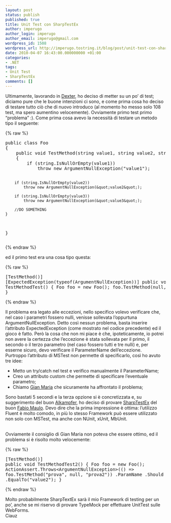 ```yaml
---
layout: post
status: publish
published: true
title: Unit Test con SharpTestEx
author: imperugo
author_login: imperugo
author_email: imperugo@gmail.com
wordpress_id: 1508
wordpress_url: http://imperugo.tostring.it/blog/post/unit-test-con-sharptestex/
date: 2010-04-07 16:43:00.000000000 +01:00
categories:
- .NET
tags:
- Unit Test
- SharpTestEx
comments: []
---
```

<p>Ultimamente, lavorando in <a title="Dexter Blog Engine" href="http://dexterblogengine.codeplex.com/" rel="nofollow" target="_blank">Dexter</a>, ho deciso di metter su un po’ di test; diciamo pure che le buone intenzioni ci sono, e come prima cosa ho deciso di testare tutto ciò che di nuovo introduco (al momento ho messo solo 108 test, ma spero aumentino velocemente). Ovviamente primo test primo “problema” :). Come prima cosa avevo la necessità di testare un metodo tipo il seguente:</p>  {% raw %}<pre class="brush: csharp; ruler: true;">public class Foo
{
    public void TestMethod(string value1, string value2, string value3)
    {
        if (string.IsNullOrEmpty(value1))
            throw new ArgumentNullException(&quot;value1&quot;);

        if (string.IsNullOrEmpty(value2))
            throw new ArgumentNullException(&quot;value2&quot;);

        if (string.IsNullOrEmpty(value3))
            throw new ArgumentNullException(&quot;value3&quot;);

        //DO SOMETHING
    }
}</pre>{% endraw %}

<p>ed il primo test era una cosa tipo questa:</p>

{% raw %}<pre class="brush: csharp; ruler: true;">[TestMethod()]
[ExpectedException(typeof(ArgumentNullException))]
public void TestMethodTest()
{
    Foo foo = new Foo();
    foo.TestMethod(null,null,null);
}</pre>{% endraw %}

<p>Il problema era legato alle eccezioni, nello specifico volevo verificare che, nel caso i parametri fossero nulli, venisse sollevata l’oppurtuna ArgumentNullException. Detto così nessun problema, basta inserire l’attributo ExpectedException (come mostrato nel codice precedente) ed il gioco è fatto. Però la cosa che non mi piace è che, ipoteticamente, io potrei non avere la certezza che l’eccezione è stata sollevata per il primo, il secondo o il terzo parametro (nel caso fossero tutti e tre nulli) e, per esserne sicuro, devo verificare il ParameterName dell’eccezione.
  <br />Purtroppo l’attributo di MSTest non permette di specificarlo, così ho avuto tre idee:</p>

<ul>
  <li>Metto un try/catch nel test e verifico manualmente il ParameterName;</li>

  <li>Creo un attributo custom che permette di specificare l’eventuale parametro;</li>

  <li>Chiamo <a href="http://www.codewrecks.com/blog/index.php" rel="nofollow friend met co-worker colleague" target="_new">Gian Maria</a> che sicuramente ha affrontato il problema;</li>
</ul>

<p>Sono bastati 5 secondi e la terza opzione si è concretizzata e, su suggerimento del buon <a href="http://www.codewrecks.com/blog/index.php" rel="nofollow friend acquaintance met co-worker colleague" target="_new">Alkampfer</a>, ho deciso di provare <a title="SharpTestEx Home Page" href="http://sharptestex.codeplex.com/" rel="nofollow" target="_blank">SharpTestEx</a> del buon <a title="Fabio Maulo&#39;s Blog" href="http://fabiomaulo.blogspot.com/" rel="nofollow" target="_blank">Fabio Maulo</a>. Devo dire che la prima impressione è ottima: l’utilizzo Fluent è molto comodo, in più lo stesso Framework può essere utilizzato non solo con MSTest, ma anche con NUnit, xUnit, MbUnit.

  <br />Ovviamente il consiglio di Gian Maria non poteva che essere ottimo, ed il problema si è risolto molto velocemente:</p>

{% raw %}<pre class="brush: csharp; ruler: true;">[TestMethod()]
public void TestMethodTest2()
{
    Foo foo = new Foo();
    ActionAssert.Throws&lt;ArgumentNullException&gt;(() =&gt; foo.TestMethod(&quot;prova&quot;, null, &quot;prova2&quot;))
                            .ParamName
                            .Should ( )
                            .Be
                            .EqualTo(&quot;value2&quot;);
}</pre>{% endraw %}

<p>Molto probabilmente SharpTextEx sarà il mio Framework di testing per un po’, anche se mi riservo di provare TypeMock per effettuare UnitTest sulle WebForms.
  <br />Ciauz</p>
